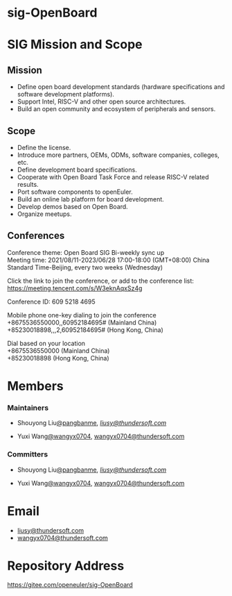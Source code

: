 # sig-OpenBoard

# SIG Mission and Scope

## Mission

- Define open board development standards (hardware specifications and software development platforms).
- Support Intel, RISC-V and other open source architectures.
- Build an open community and ecosystem of peripherals and sensors.

## Scope

- Define the license.
- Introduce more partners, OEMs, ODMs, software companies, colleges, etc.
- Define development board specifications.
- Cooperate with Open Board Task Force and release RISC-V related results.
- Port software components to openEuler.
- Build an online lab platform for board development.
- Develop demos based on Open Board.
- Organize meetups.

## Conferences

Conference theme: Open Board SIG Bi-weekly sync up  
Meeting time: 2021/08/11-2023/06/28 17:00-18:00 (GMT+08:00) China Standard Time-Beijing, every two weeks (Wednesday)  

Click the link to join the conference, or add to the conference list:  
https://meeting.tencent.com/s/W3eknAqxSz4g

Conference ID: 609 5218 4695  

Mobile phone one-key dialing to join the conference  
+8675536550000,,60952184695# (Mainland China)  
+85230018898,,,2,60952184695# (Hong Kong, China)  

Dial based on your location  
+8675536550000 (Mainland China)  
+85230018898 (Hong Kong, China)  

# Members

### **Maintainers**

- Shouyong Liu[@pangbanme](https://gitee.com/pangbanme), *[liusy@thundersoft.com](mailto:liusy@thundersoft.com)*

- Yuxi Wang[@wangyx0704](https://gitee.com/wangyx0704), [wangyx0704@thundersoft.com](mailto:wangyx0704@thundersoft.com)

### **Committers**

- Shouyong Liu[@pangbanme](https://gitee.com/pangbanme), *[liusy@thundersoft.com](mailto:liusy@thundersoft.com)*

- Yuxi Wang[@wangyx0704](https://gitee.com/wangyx0704), [wangyx0704@thundersoft.com](mailto:wangyx0704@thundersoft.com)

# Email

- liusy@thundersoft.com
- wangyx0704@thundersoft.com

# Repository Address

https://gitee.com/openeuler/sig-OpenBoard
